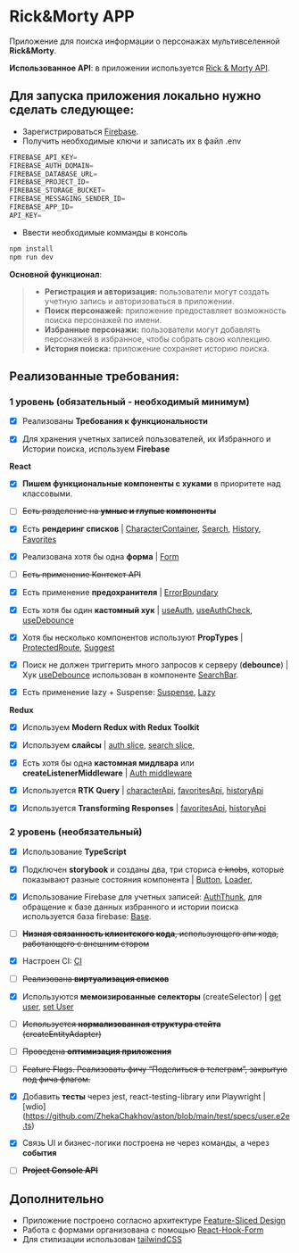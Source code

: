 # Rick&Morty APP

Приложение для поиска информации о персонажах мультивселенной **Rick&Morty**.

**Использованное API**: в приложении используется [Rick & Morty API](https://rickandmortyapi.com/).

## Для запуска приложения локально нужно сделать следующее:

- Зарегистрироваться [Firebase](https://firebase.google.com).
- Получить необходимые ключи и записать их в файл .env

```javascript
FIREBASE_API_KEY=
FIREBASE_AUTH_DOMAIN=
FIREBASE_DATABASE_URL=
FIREBASE_PROJECT_ID=
FIREBASE_STORAGE_BUCKET=
FIREBASE_MESSAGING_SENDER_ID=
FIREBASE_APP_ID=
API_KEY=
```

- Ввести необходимые комманды в консоль

```javascript
npm install
npm run dev
```

**Основной функционал**:

> - **Регистрация и авторизация:** пользователи могут создать учетную запись и авторизоваться в приложении.
> - **Поиск персонажей:** приложение предоставляет возможность поиска персонажей по имени.
> - **Избранные персонажи:** пользователи могут добавлять персонажей в избранное, чтобы собрать свою коллекцию.
> - **История поиска:** приложение сохраняет историю поиска.

## Реализованные требования:

### **1 уровень (обязательный - необходимый минимум)**

- [x] Реализованы **Требования к функциональности**

- [x] Для хранения учетных записей пользователей, их Избранного и Истории поиска, используем **Firebase**

**React**

- [x] **Пишем функциональные компоненты c хуками** в приоритете над классовыми.
- [ ] ~~Есть разделение на **умные и глупые компоненты**~~

- [x] Есть **рендеринг списков** |
      [CharacterContainer](https://github.com/ZhekaChakhov/aston/blob/main/src/widgets/CharacterContainer/ui/CharacterContainer.tsx),
      [Search](https://github.com/ZhekaChakhov/aston/blob/main/src/features/Search/ui/Search/Search.tsx),
      [History](https://github.com/ZhekaChakhov/aston/blob/main/src/features/Search/ui/History/History.tsx),
      [Favorites](https://github.com/ZhekaChakhov/aston/blob/main/src/features/Favorites/ui/Favorites/Favorites.tsx)

- [x] Реализована хотя бы одна **форма** |
      [Form](https://github.com/ZhekaChakhov/aston/blob/main/src/features/Auth/ui/Form/Form.tsx)

- [ ] ~~Есть применение Контекст API~~

- [x] Есть применение **предохранителя** |
      [ErrorBoundary](https://github.com/ZhekaChakhov/aston/blob/main/src/app/providers/ErrorBoundary/ui/ErrorBoundary.tsx)

- [x] Есть хотя бы один **кастомный хук** |
      [useAuth](https://github.com/ZhekaChakhov/aston/blob/main/src/shared/lib/useAuth.ts),
      [useAuthCheck](https://github.com/ZhekaChakhov/aston/blob/main/src/shared/lib/useAuthCheck.ts),
      [useDebounce](https://github.com/ZhekaChakhov/aston/blob/main/src/shared/lib/useDebounce.ts)

- [x] Хотя бы несколько компонентов используют **PropTypes** |
      [ProtectedRoute](https://github.com/ZhekaChakhov/aston/blob/main/src/widgets/ProtectedRoute/ui/ProtectedRoute.tsx),
      [Suggest](https://github.com/ZhekaChakhov/aston/blob/main/src/widgets/Suggest/ui/Suggest.tsx)
- [x] Поиск не должен триггерить много запросов к серверу (**debounce**) |
      Хук [useDebounce](https://github.com/ZhekaChakhov/aston/blob/main/src/shared/lib/useDebounce.ts) использован в компоненте [SearchBar](https://github.com/ZhekaChakhov/aston/blob/main/src/features/Search/ui/SearchBar/SearchBar.tsx).

- [x] Есть применение lazy + Suspense:
      [Suspense](https://github.com/ZhekaChakhov/aston/blob/main/src/app/providers/router/ui/AppRouter.tsx),
      [Lazy](https://github.com/ZhekaChakhov/aston/blob/main/src/pages/MainPage/ui/MainLazy.tsx)

**Redux**

- [x] Используем **Modern Redux with Redux Toolkit**
- [x] Используем **слайсы** |
      [auth slice](https://github.com/ZhekaChakhov/aston/blob/main/src/features/Auth/model/slices/authSlice.ts),
      [search slice](https://github.com/ZhekaChakhov/aston/blob/main/src/features/Search/model/slices/searchSlice.ts),

- [x] Есть хотя бы одна **кастомная мидлвара** или **createListenerMiddleware** |
      [Auth middleware](https://github.com/ZhekaChakhov/aston/blob/main/src/features/Auth/model/services/authMiddleWare.ts)

- [x] Используется **RTK Query** |
      [characterApi](https://github.com/ZhekaChakhov/aston/blob/main/src/shared/api/charactersApi.ts),
      [favoritesApi](https://github.com/ZhekaChakhov/aston/blob/main/src/shared/api/favoritesApi.ts),
      [historyApi](https://github.com/ZhekaChakhov/aston/blob/main/src/shared/api/historyApi.ts)

- [x] Используется **Transforming Responses** |
      [favoritesApi](https://github.com/ZhekaChakhov/aston/blob/main/src/shared/api/favoritesApi.ts),
      [historyApi](https://github.com/ZhekaChakhov/aston/blob/main/src/shared/api/historyApi.ts)

### **2 уровень (необязательный)**

- [x] Использование **TypeScript**
- [x] Подключен **storybook** и созданы два, три сториса ~~с knobs~~, которые показывают разные состояния компонента |
      [Button](https://github.com/ZhekaChakhov/aston/blob/main/src/shared/ui/Button/Button.stories.tsx),
      [Loader](https://github.com/ZhekaChakhov/aston/blob/main/src/shared/ui/Loader/Loader.stories.ts),

- [x] Использование Firebase для учетных записей:
      [AuthThunk](https://github.com/ZhekaChakhov/aston/blob/main/src/features/Auth/model/actions/authThunk.ts), для обращение к базе данных избранного и истории поиска используется база firebase: [Base](https://github.com/ZhekaChakhov/aston/blob/main/src/shared/api/config/baseApi.ts).

- [ ] ~~**Низная связанность клиентского кода**, использующего апи кода, работающего с внешним стором~~

- [x] Настроен CI: [CI](https://github.com/ZhekaChakhov/aston/blob/main/.github/workflows/github-actions.yml)

- [ ] ~~Реализована **виртуализация списков**~~

- [x] Используются **мемоизированные селекторы** (createSelector) |
      [get user](https://github.com/ZhekaChakhov/aston/blob/main/src/features/Auth/model/selector/getUser.ts),
      [set User](https://github.com/ZhekaChakhov/aston/blob/main/src/features/Auth/model/selector/setUser.ts)
- [ ] ~~Используется **нормализованная структура стейта** (createEntityAdapter)~~
- [ ] ~~Проведена **оптимизация приложения**~~

- [ ] ~~Feature Flags. Реализовать фичу “Поделиться в телеграм”, закрытую под фича флагом.~~

- [x] Добавить **тесты** через jest, react-testing-library или Playwright |
      [wdio] (https://github.com/ZhekaChakhov/aston/blob/main/test/specs/user.e2e.ts)

- [x] Связь UI и бизнес-логики построена не через команды, а через **события**

- [ ] ~~**Project Console API**~~

## **Дополнительно**

- Приложение построено согласно архитектуре [Feature-Sliced Design](https://feature-sliced.design/ru/)
- Работа с формами организована с помощью [React-Hook-Form](https://react-hook-form.com/)
- Для стилизации использован [tailwindCSS](https://tailwindcss.com/)
